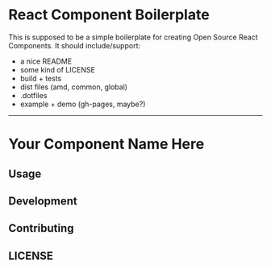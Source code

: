 # React Component Boilerplate

This is supposed to be a simple boilerplate for creating Open Source React
Components. It should include/support:

* a nice README
* some kind of LICENSE
* build + tests
* dist files (amd, common, global)
* .dotfiles
* example + demo (gh-pages, maybe?)

---

# Your Component Name Here

## Usage

## Development

## Contributing

## LICENSE
